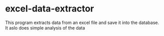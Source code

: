 # excel-data-extractor
This program extracts data from an excel file and save it into the database. It aslo does simple analysis of the data
